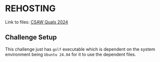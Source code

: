 # REHOSTING

Link to files: [CSAW Quals 2024](https://github.com/osirislab/CSAW-CTF-2024-Quals/tree/main/pwn/mini-golfing)

## Challenge Setup
This challenge just has `golf` executable which is dependent on the system environment being `Ubuntu 24.04` for it to use the dependent files.